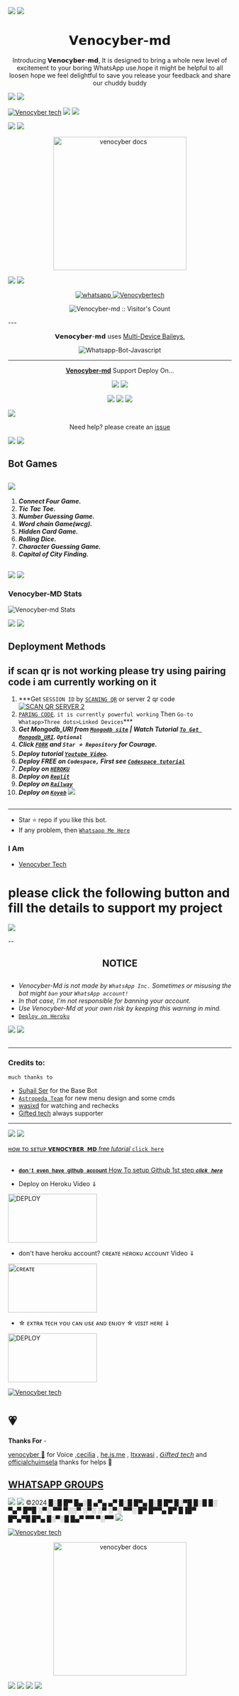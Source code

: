 <a><img src='https://i.imgur.com/LyHic3i.gif'/></a>
<a><img src='https://i.imgur.com/LyHic3i.gif'/></a>
<h1 align="center"> 𝗩𝗲𝗻𝗼𝗰𝘆𝗯𝗲𝗿-𝗺𝗱 </h1> 
<p align="center"> Introducing 𝗩𝗲𝗻𝗼𝗰𝘆𝗯𝗲𝗿-𝗺𝗱, It is designed to bring a whole new level of excitement to your boring WhatsApp use.hope it might be helpful to all loosen hope we feel delightful to save you release your feedback and share our chuddy buddy </p>
<a><img src='https://i.imgur.com/LyHic3i.gif'/></a>
<a><img src='https://i.imgur.com/LyHic3i.gif'/></a>

[![Venocyber tech](https://readme-typing-svg.demolab.com?font=Anton&size=30&pause=998&color=F51FFF&background=F7F2F20A&vCenter=true&random=false&width=465&lines=Hello+Everyone%F0%9F%91%8B!;thank+you+for+visiting+my+site;I+am+venocyber+admin+founder+of+this;project;and+creator+too;i'm+looking+forwad+for+your+feedback;love+you+💖+🫂+💕;please!!;read+carefully+this+document;we+are+not+responsible+for+any;faults+or+mistakes+done;by+misbehaving+this+app+😕🙃)](https://github.com/Kingjux)
<a><img src='https://i.imgur.com/LyHic3i.gif'/></a>
<a><img src='https://i.imgur.com/LyHic3i.gif'/></a>

<a><img src='https://i.imgur.com/LyHic3i.gif'/></a>
<a><img src='https://i.imgur.com/LyHic3i.gif'/></a>
<p align="center">
  <a href="https://github.com/Kingjux/Venocyber-md">
    <img alt="venocyber docs" height="300" src="https://telegra.ph/file/12b0fb245e6b8ba4bf718.jpg">
  </a>
</p>
    
<a><img src='https://i.imgur.com/LyHic3i.gif'/></a>
<a><img src='https://i.imgur.com/LyHic3i.gif'/></a>
   
   
<p align="center">
  <a href="https://wa.me/+255698101622?text=Hi+Bro--+I+Need+Help.+I+messaged+you+from+Venocyber-md+Repo" target="_blank">
    <img alt="whatsapp" src="https://img.shields.io/badge/ Whatsapp -25D366?style=for-the-badge&logo=whatsapp&logoColor=white" />
 
  <a aria-label="Venocyber-md is free to use" href="https://github.com/Kingjux/Venocyber-md" target="_blank">
    <img alt="Venocybertech" src="https://img.shields.io/youtube/channel/subscribers/UCU071AMRqcd5mfTdCgJFwPg" target="_blank" />
  </a>

</p>
<p align="center"><img src="https://profile-counter.glitch.me/{kingjux}/count.svg" alt="Venocyber-md :: Visitor's Count" /></p>
---




<p align="center"> 𝗩𝗲𝗻𝗼𝗰𝘆𝗯𝗲𝗿-𝗺𝗱 uses
  <a href="https://github.com/adiwajshing/Baileys">Multi-Device Baileys.</a>
</p>
<p align="center">
  <img title="Whatsapp-Bot-Javascript" src="https://img.shields.io/badge/Javascript-363303?style=for-the-badge&logo=javascript&logoColor=c6c631"></img>
</p>

---

<p align="center">
  <a href="https://github.com/Kingjux/Venocyber-md"><b>Venocyber-md</b></a> Support Deploy On...
</p>

<p align="center">
  <a href="https://github.com/kingjux/venocyber-Md/blob/main/temp/deploy-on-vps.md"><img src="https://img.shields.io/badge/self hosting-3d1513?style=for-the-badge&logo=serverless&logoColor=FD5750"></a>
  <a href="https://railway.app/template/GZOvIe?referralCode=wVDLrh"><img src="https://img.shields.io/badge/railway-3e164f?style=for-the-badge&logo=railway&logoColor=0B0D0E"></a>
</p>
<p align="center">
  <a href="https://dashboard.heroku.com/new?template=https%3A%2F%2Fgithub.com%2Fkingjux%2Fvenocyber-md"><img src="https://img.shields.io/badge/heroku-9d7acc?style=for-the-badge&logo=heroku&logoColor=430098"></a>
  <a href="https://venocyber-web01.vercel.app/replit.html"><img src="https://img.shields.io/badge/replit-253c99?style=for-the-badge&logo=replit&logoColor=F26207"></a>
  <a href="https://app.koyeb.com/apps/deploy?type=git&repository=github.com/Kingjux/Venocyber-md-md&branch=main&env[SESSION_ID]&env[OWNER_NUMBER]=255698101622&env[MONGODB_URI]&&env[OWNER_NAME]=venocyber ᴛᴇᴄʜ&env[KOYEB_API]&env[PREFIX]=.&env[WAPRESENCE]&env[AUTO_READ_STATUS]=true&env[DISABLE_PM]=false&env[PACK_AUTHER]=whatsapp+bot&env[PACK_NAME]=Venocyber ᴛᴇᴄʜ&env[STYLE]=0&env[MODE]=private&env[READ_MESSAGE]=false&env[THEME]=VENOCYBER&env[WARN_COUNT]=3&env[BLOCK_JID]=null&env[TIME_ZONE]=Africa/Dodoma&name=Venocyber-tech&env[KOYEB_NAME]=Venocyber-md&env[SUDO]=null&env[THUMB_IMAGE]=https://telegra.ph/file/ecb1a11c450276bf7d396.jpg"><img src="https://img.shields.io/badge/koyeb-033604?style=for-the-badge&logo=koyeb&logoColor=white"></a>
</p>
  <a href="https://youtu.be/3NdJb6_1cJM"><img src="https://img.shields.io/badge/CodeSpace-green?colorA=%23ff000&colorB=%23017e40&style=for-the-badge&logo=git&logoColor=white"></a>
</p>
<p align="center">Need help? please create an <a href="https://github.com/Kingjux/Venocyber-md/issues">issue</a></p>

 



<a><img src='https://i.imgur.com/LyHic3i.gif'/></a>
<a><img src='https://i.imgur.com/LyHic3i.gif'/></a>
## Bot Games
<a><img src='https://i.imgur.com/LyHic3i.gif'/></a>
---
1. ***Connect Four Game.***
2.  ***Tic Tac Toe.***
3.  ***Number Guessing Game.***
4.  ***Word chain Game(wcg).***
5.  ***Hidden Card Game.***
6.  ***Rolling Dice.***
7.  ***Character Guessing Game.***
8.  ***Capital of City Finding.***
##
<a><img src='https://i.imgur.com/LyHic3i.gif'/></a>
<a><img src='https://i.imgur.com/LyHic3i.gif'/></a>

 



<h3>Venocyber-MD Stats</h3>

![Venocyber-md Stats](https://github-readme-stats.vercel.app/api/pin/?username=kingjux&repo=venocyber-md&show_owner=true&theme=dark)


    
   <a><img src='https://i.imgur.com/LyHic3i.gif'/></a>
   <a><img src='https://i.imgur.com/LyHic3i.gif'/></a>
## Deployment Methods
if scan qr is not working please try using pairing code i am currently working on it
---
1.  ***Get `SESSION ID` by [`SCANING QR`](https://venocyber-qr-ce49794175c5.herokuapp.com/) or server 2 qr code
    <br>
<a href="https://venocyber-md-qr.onrender.com"><img title="SCAN QR SERVER 2" src="https://img.shields.io/badge/GET SESSION-h?color=darkblue&style=for-the-badge&logo=msi"></a>
2.  [`PARING CODE`](https://venocybersessiong-1431c6f72219.herokuapp.com/pair).
`it is currently powerful working`
Then `Go-to Whatapp>Three dots>Linked Devices`***
3.  ***Get Mongodb_URI from [`Mongodb site`](https://www.mongodb.com/) | Watch Tutorial [`To Get Mongodb_URI`](https://youtu.be/6rnftFl0fAI). `Optional`***
4.  ***Click [`FORK`](https://github.com/Kingjux/Venocyber-md/fork) and `Star ⭐ Repository` for Courage.***
5.  ***Deploy tutorial [`Youtube Video`](https://youtu.be/6rnftFl0fAI).***
6.  ***Deploy FREE on `Codespace,` First see [`Codespace tutorial`](https://youtu.be/3NdJb6_1cJM)***
7.  ***Deploy on [`HEROKU`](https://dashboard.heroku.com/new?template=https%3A%2F%2Fgithub.com%2Fkingjux%2Fvenocyber-md)***
8.  ***Deploy on [`Replit`](https://replit.com/github/kingjux/Venocyber-Md)***
9.  ***Deploy on [`Railway`](https://railway.app/template/GZOvIe?referralCode=wVDLrh)***
10.  ***Deploy on [`Koyeb`](https://app.koyeb.com/apps/deploy?type=git&repository=github.com/Kingjux/Venocyber-md-Md&branch=main&env[SESSION_ID]&env[OWNER_NUMBER]=255698101622env[MONGODB_URI]&&env[OWNER_NAME]=Venocyber&env[KOYEB_API]&env[PREFIX]=.&env[WAPRESENCE]&env[AUTO_READ_STATUS]=false&env[DISABLE_PM]=false&env[PACK_AUTHER]=whatsapp+bot&env[PACK_NAME]=Venocyber+MD&env[STYLE]=0&env[MODE]=private&env[READ_MESSAGE]=false&env[THEME]=VENOCYBER&env[WARN_COUNT]=3&env[BLOCK_JID]=null&env[TIME_ZONE]=Africa/Dodoma&name=Venocyber-md&env[KOYEB_NAME]=suhail-md&env[SUDO]=null&env[THUMB_IMAGE]=https://telegra.ph/file/ecb1a11c450276bf7d396.jpg)***
<a><img src='https://i.imgur.com/LyHic3i.gif'/></a>
##
---




- Star ⭐ repo if you like this bot.
- If any problem, then [`Whatsapp Me Here`](https://wa.me/message/MSSH2UWWOQBDL1)


### I Am
- [Venocyber Tech](https://github.com/kingjux) 

# please click the following button  and  fill the details to support my project


<a href="https://www.buymeacoffee.com/venocyber"><img src="https://img.buymeacoffee.com/button-api/?text=Support this project&emoji=&slug=venocyber&button_colour=5F7FFF&font_colour=ffffff&font_family=Arial&outline_colour=000000&coffee_colour=FFDD00" /></a>

--


<h2 align="center">  NOTICE
</h2>
   
## 
- *Venocyber-Md is not made by `WhatsApp Inc.` Sometimes or misusing the bot might `ban` your `WhatsApp account!`*
- *In that case, I'm not responsible for banning your account.*
- *Use Venocyber-Md at your own risk by keeping this warning in mind.*
- [`Deploy on Heroku`]( https://dashboard.heroku.com/new?template=https://github.com/kingjux/Venocyber-md)

<a><img src='https://i.imgur.com/LyHic3i.gif'/></a>
<a><img src='https://i.imgur.com/LyHic3i.gif'/></a>
##
---
### Credits to:
`much thanks to`
- [Suhail Ser](https://github.com/SuhailTechInfo) for the Base Bot
- [`Astropeda Team`](https://github.com/Astropeda) for new menu design and some cmds
- [wasixd](https://github.com/Itxxwasi) for watching and rechecks
- [Gifted tech](https://github.com/mouricedevs) always supporter

---

<a><img src='https://i.imgur.com/LyHic3i.gif'/></a>
<a><img src='https://i.imgur.com/LyHic3i.gif'/></a>


[ʜᴏᴡ ᴛᴏ sᴇᴛᴜᴘ `𝗩𝗘𝗡𝗢𝗖𝗬𝗕𝗘𝗥 𝗠𝗗` 𝑓𝑟𝑒𝑒 𝑡𝑢𝑡𝑜𝑟𝑖𝑎𝑙 `𝚌𝚕𝚒𝚌𝚔 𝚑𝚎𝚛𝚎`](https://youtu.be/1wNVPsZ98Mo?si=jZSXgdBRyA00kjKl)
 
  ##
  
  * [`𝐝𝐨𝐧'𝐭 𝐞𝐯𝐞𝐧 𝐡𝐚𝐯𝐞 𝐠𝐢𝐭𝐡𝐮𝐛 𝐚𝐜𝐜𝐨𝐮𝐧𝐭` How To setup Github 1st step `𝒄𝒍𝒊𝒄𝒌 𝒉𝒆𝒓𝒆`](https://youtu.be/19v5VCx5fDk?si=l9GzHaJg8Vedj5ld)
  
 * Deploy on Heroku Video ⇓
 <p align="left">
<a href="https://youtu.be/1wNVPsZ98Mo?si=ftQ2cg82U0cz-mbC"><img align="center" src="https://telegra.ph/file/75671c3784389fa525fcd.jpg" alt="DEPLOY" height="110" width="200" /></a>
   
* don't have heroku account? ᴄʀᴇᴀᴛᴇ ʜᴇʀᴏᴋᴜ ᴀᴄᴄᴏᴜɴᴛ Video ⇓
 <p align="left">
<a href="https://youtu.be/ZcvbJNg3tHU?si=zDml6TGO1dAmYAX8"><img align="center" src="https://telegra.ph/file/5a696eef7283442c96a2e.jpg" alt="ᴄʀᴇᴀᴛᴇ" height="110" width="200" /></a>
   
* ☆ ᴇxᴛʀᴀ ᴛᴇᴄʜ ʏᴏᴜ ᴄᴀɴ ᴜsᴇ ᴀɴᴅ ᴇɴᴊᴏʏ ☆ ᴠɪsɪᴛ ʜᴇʀᴇ ⇓
<p align="left">
<a href="https://youtu.be/FshoHx1Vk7U?si=bykHPB3juze4hIrg"><img align="center" src="https://telegra.ph/file/991e14c61b17a26c99da4.jpg" alt="DEPLOY" height="110" width="200" /></a>
   
[![Venocyber tech](https://readme-typing-svg.demolab.com?font=Anton&size=30&pause=998&color=F51FFF&background=F7F2F20A&vCenter=true&random=false&width=465&lines=thank+you%F0%9F%91%8B!;for+using+venocyber+md;🙏;🙏+✍🏾;🥰)](https://github.com/Kingjux)

<h1>💗</h1> 
<b>Thanks For</b> -

 [venocyber 💖](https://wa.me/message/MSSH2UWWOQBDL1) for Voice ,[cecilia](https://youtu.be/1wNVPsZ98Mo?si=jZSXgdBRyA00kjKl) , [he.is.me](http://github.com/Venocybertech) , [Itxxwasi](https://wa.me/message/THZ3I25BYZM2E1) , [𝘎𝘪𝘧𝘵𝘦𝘥 𝘵𝘦𝘤𝘩](https://wa.me/message/NHCZC5DSOEUXB1) and [officialchuimsela](https://wa.me/+260769355624) thanks for helps 💖

 ## [ WHATSAPP GROUPS ](https://chat.whatsapp.com/HSln3blDuuuKvC8njxyCCN)

<a><img src='https://i.imgur.com/LyHic3i.gif'/></a>
<a><img src='https://i.imgur.com/LyHic3i.gif'/></a>
©2024
█░█ █▀ █▄░█ ▄▀▄ ▄▀ █░█ █▀▄
█░█ █▀ █░▀█ █░█ █░ ▀▄▀ █▀█
░▀░ ▀▀ ▀░░▀ ░▀░ ░▀ ░▀░ ▀▀░
█▀ █▀▀▄
█▀ █▐█▀  
█▀▄▀█ █▀▄
█░▀░█ █▄▀
▀▀ ▀░▀▀
<a><img src='https://i.imgur.com/LyHic3i.gif'/></a>


[![Venocyber tech](https://readme-typing-svg.demolab.com?font=Anton&size=30&pause=998&color=F51FFF&background=F7F2F20A&vCenter=true&random=false&width=465&lines=Have+a%F0%9F%91%8B!;goodluck+on+your+deployment;programmed;by+venocyber;Admin🥰)](https://github.com/Kingjux)

<p align="center">
  <a href="https://github.com/Kingjux/Venocyber-md">
    <img alt="venocyber docs" height="300" src="https://telegra.ph/file/8197615d8b2f4b16899ad.jpg">
  </a>
</p>
    
   <a><img src='https://i.imgur.com/LyHic3i.gif'/></a>
   <a><img src='https://i.imgur.com/LyHic3i.gif'/></a>
 <a><img src='https://i.imgur.com/LyHic3i.gif'/></a>
 <a><img src='https://i.imgur.com/LyHic3i.gif'/></a>
